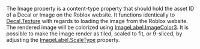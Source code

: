 The Image property is a content-type property that should hold the asset ID of a Decal or Image on the Roblox website. It functions identically to [Decal.Texture](https://developer.roblox.com/en-us/api-reference/property/Decal/Texture) with regards to loading the image from the Roblox website. The rendered image will be colorized using [ImageLabel.ImageColor3](https://developer.roblox.com/en-us/api-reference/property/ImageLabel/ImageColor3). It is possible to make the image render as tiled, scaled to fit, or 9-sliced, by adjusting the [ImageLabel.ScaleType](https://developer.roblox.com/en-us/api-reference/property/ImageLabel/ScaleType) property.